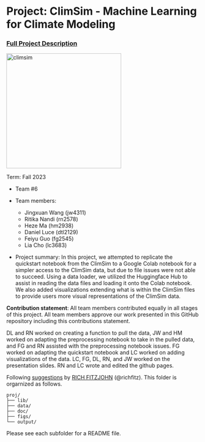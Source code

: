 # Project: ClimSim - Machine Learning for Climate Modeling


### [Full Project Description](doc/project3_desc.md)

<img src="https://leap-stc.github.io/ClimSim/_images/fig_1.png" alt="climsim" width="300"/>

Term: Fall 2023

+ Team #6
+ Team members:
	+ Jingxuan Wang (jw4311)
	+ Ritika Nandi (rn2578)
	+ Heze Ma (hm2938)
	+ Daniel Luce (dtl2129)
	+ Feiyu Guo (fg2545)
  	+ Lia Cho (lc3683)

+ Project summary: In this project, we attempted to replicate the quickstart notebook from the ClimSim to a Google Colab notebook for a simpler access to the ClimSim data, but due to file issues were not able to succeed. Using a data loader, we utilized the Huggingface Hub to assist in reading the data files and loading it onto the Colab notebook. We also added visualizations extending what is within the ClimSim files to provide users more visual representations of the ClimSim data. 
	

**Contribution statement**: All team members contributed equally in all stages of this project. All team members approve our work presented in this GitHub repository including this contributions statement. 

DL and RN worked on creating a function to pull the data, JW and HM worked on adapting the preprocessing notebook to take in the pulled data, and FG and RN assisted with the preprocessing notebook issues. FG worked on adapting the quickstart notebook and LC worked on adding visualizations of the data. LC, FG, DL, RN, and JW worked on the presentation slides. RN and LC wrote and edited the github pages. 

Following [suggestions](http://nicercode.github.io/blog/2013-04-05-projects/) by [RICH FITZJOHN](http://nicercode.github.io/about/#Team) (@richfitz). This folder is orgarnized as follows.

```
proj/
├── lib/
├── data/
├── doc/
├── figs/
└── output/
```

Please see each subfolder for a README file.
